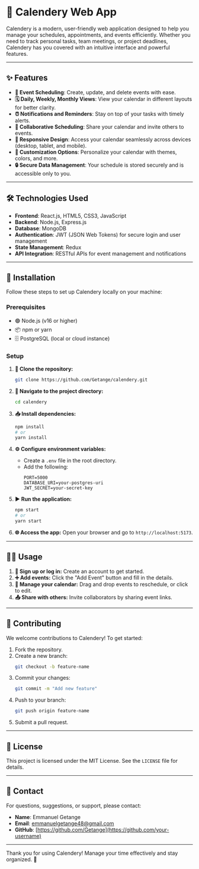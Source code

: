 # 📅 Calendery Web App

Calendery is a modern, user-friendly web application designed to help you manage your schedules, appointments, and events efficiently. Whether you need to track personal tasks, team meetings, or project deadlines, Calendery has you covered with an intuitive interface and powerful features.

---

## ✨ Features

- **📆 Event Scheduling**: Create, update, and delete events with ease.
- **🗓️ Daily, Weekly, Monthly Views**: View your calendar in different layouts for better clarity.
- **⏰ Notifications and Reminders**: Stay on top of your tasks with timely alerts.
- **🤝 Collaborative Scheduling**: Share your calendar and invite others to events.
- **📱 Responsive Design**: Access your calendar seamlessly across devices (desktop, tablet, and mobile).
- **🎨 Customization Options**: Personalize your calendar with themes, colors, and more.
- **🔒 Secure Data Management**: Your schedule is stored securely and is accessible only to you.

---

## 🛠️ Technologies Used

- **Frontend**: React.js, HTML5, CSS3, JavaScript
- **Backend**: Node.js, Express.js
- **Database**: MongoDB
- **Authentication**: JWT (JSON Web Tokens) for secure login and user management
- **State Management**: Redux
- **API Integration**: RESTful APIs for event management and notifications

---

## 🚀 Installation

Follow these steps to set up Calendery locally on your machine:

### Prerequisites

- 🟢 Node.js (v16 or higher)
- 📦 npm or yarn
- 🗄️ PostgreSQL (local or cloud instance)

### Setup

1. **📂 Clone the repository:**

   ```bash
   git clone https://github.com/Getange/calendery.git
   ```

2. **📁 Navigate to the project directory:**

   ```bash
   cd calendery
   ```

3. **📥 Install dependencies:**

   ```bash
   npm install
   # or
   yarn install
   ```

4. **⚙️ Configure environment variables:**

   - Create a `.env` file in the root directory.
   - Add the following:
     ```env
     PORT=5000
     DATABASE_URI=your-postgres-uri
     JWT_SECRET=your-secret-key
     ```

5. **▶️ Run the application:**

   ```bash
   npm start
   # or
   yarn start
   ```

6. **🌐 Access the app:**
   Open your browser and go to `http://localhost:5173`.

---

## 🧑‍💻 Usage

1. **🔐 Sign up or log in:** Create an account to get started.
2. **➕ Add events:** Click the "Add Event" button and fill in the details.
3. **🔄 Manage your calendar:** Drag and drop events to reschedule, or click to edit.
4. **📤 Share with others:** Invite collaborators by sharing event links.

---

## 🤝 Contributing

We welcome contributions to Calendery! To get started:

1. Fork the repository.
2. Create a new branch:
   ```bash
   git checkout -b feature-name
   ```
3. Commit your changes:
   ```bash
   git commit -m "Add new feature"
   ```
4. Push to your branch:
   ```bash
   git push origin feature-name
   ```
5. Submit a pull request.

---

## 📜 License

This project is licensed under the MIT License. See the `LICENSE` file for details.

---

## 📧 Contact

For questions, suggestions, or support, please contact:

- **Name**: Emmanuel Getange
- **Email**: [emmanuelgetange48@gmail.com](mailto:your-email@example.com)
- **GitHub**: [https://github.com/Getange](https://github.com/your-username)

---

Thank you for using Calendery! Manage your time effectively and stay organized. 🎉


